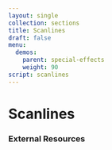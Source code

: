 ```yaml
---
layout: single
collection: sections
title: Scanlines
draft: false
menu:
  demos:
    parent: special-effects
    weight: 90
script: scanlines
---
```


# Scanlines

### External Resources
